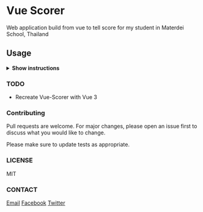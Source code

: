 # Vue Scorer

Web application build from vue to tell score for my student in Materdei School, Thailand

## Usage

<details><summary><b>Show instructions</b></summary>

## Project setup

```
npm install
```

### Compiles and hot-reloads for development

```
npm run serve
```

### Compiles and minifies for production

```
npm run build
```

### Lints and fixes files

```
npm run lint
```

### Customize configuration

See [Configuration Reference](https://cli.vuejs.org/config/).

</details>

### TODO

- Recreate Vue-Scorer with Vue 3

### Contributing

Pull requests are welcome. For major changes, please open an issue first to discuss what you would like to change.

Please make sure to update tests as appropriate.

### LICENSE

MIT

### CONTACT

[Email](mailto:bunnasorn.k@m.materdei.ac.th)
[Facebook](https://facebook.com/3xbun)
[Twitter](https://twitter.com/3xbunn)
